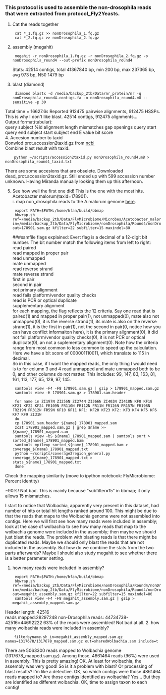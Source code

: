 ### This protocol is used to assemble the non-drosophila reads that were extracted from protocol_Fly2Yeasts.
 
1. Cat the reads together

		cat *_1.fq.gz >> nonDrosophila_1.fq.gz
		cat *_2.fq.gz >> nonDrosophila_2.fq.gz
		
2. assembly (megahit)  

		megahit -r nonDrosophila_1.fq.gz -r nonDrosophila_2.fq.gz -o nonDrosophila_round4 --out-prefix nonDrosophila_round4

	Stats: 42514 contigs, total 41367840 bp, min 200 bp, max 237365 bp, avg 973 bp, N50 1479 bp  

3. blast (diamond) 

		diamond blastx -d /media/backup_2tb/Data/nr_protein/nr -q nonDrosophila_round4.contigs.fa -o nonDrosophila_round4.m8 --sensitive -p 30
Total time = 16627.6s
Reported 912475 pairwise alignments, 912475 HSSPs. This is why I don't like blast. 42514 contigs, 912475 alignments...  
Output format(tabular):   
query 	subject 	%id 	alignment
length
	mismatches 	gap
openings 	query
start query
end subject
start subject
end 	E
value
	bit
score  
4. Accesion number to taxid  
   Donwlod prot.accession2taxid.gz from [ncbi](ftp://ftp.ncbi.nih.gov/pub/taxonomy/accession2taxid/)  
   Combine blast result with taxid.  
   	
   		python ~/scripts/accession2taxid.py nonDrosophila_round4.m8 > nonDrosophila_round4_taxid.txt
There are some accesions that are obselete.
Downloaded dead_prot.accession2taxid.gz. Still ended up with 599 accession number unknown. Having Miranda manually looking them up this afternoon.

5. See how well the first one did!
This is the one with the most hits. Acetobacter malorum(taxid=178901).  
i. map non_drosophila reads to the A.malorum genome [here](https://github.com/voutcn/megahit/wiki/An-example-of-real-assembly). 

		export PATH=$PATH:/home/hfan/build/bbmap
		bbwrap.sh ref=/media/backup_2tb/Data/FlyMicrobiome/Microbes/Acetobacter_malorum.fa.gz in=/media/backup_2tb/Data/FlyMicrobiome/nonDrosophila/Round4/nonDrosophila_#.fq.gz out=178901.sam.gz kfilter=22 subfilter=15 maxindel=80
	###samfile flags explained:
	Evert flag is a decimal of a 12-digit bit number. The bit number match the following items from left to right:  
	read paired  
  read mapped in proper pair  
  read unmapped  
  mate unmapped  
  read reverse strand  
  mate reverse strand  
  first in pair  
  second in pair  
  not primary alignment  
  read fails platform/vendor quality checks  
  read is PCR or optical duplicate  
  supplementary alignment  
  for each mapping, the flag reflects the 12 criteria. Say one read that is paired(1) and mapped in proper pair(1), not unmapped(0), mate also not unmapped(0), it is the reverse strand(1), its mate is also on the reverse strand(1), it is the first in pair(1), not the second in pair(0, notice how you can have conflict informaiton here), it is the primary alignment(0), it did not fail platform/vendor quality checks(0), it is not PCR or optical duplicate(0), an not a suplementary alignment(0). Note how the criteria range from most common to less common to speed up the calculation. Here we have a bit score of 000001110011, which translate to 115 in decimal.  
  So in this case, if I want the mapped reads, the only thing I would need is to for column 3 and 4 read unmapped and mate unmapped both to be 0, and other columns do not matter. This includes: 99, 147, 83, 163, 81, 161, 113, 177, 65, 129, 97, 145.  
		
		samtools view -F4 -F8 178901.sam.gz | gzip > 178901_mapped.sam.gz
		samtools view -H 178901.sam.gz > 178901.sam.header
		
		for name in ZI197N ZI256N ZI274N ZI366N ZI403N ZI418N KF8 KF18 KF21 KF22 KF24 FR109N FR110N FR112N FR11N FR126N FR157N FR198N FR219N FR312N FR59N KF10 KF11 KF1: KF20 KF23 KF2: KF3 KF4 KF5 KF6 KF7 KF9 ZI31N
		do
		cp 178901.sam.header ${name}_178901_mapped.sam
		zcat 178901_mapped.sam.gz | grep $name >> ${name}_178901_mapped.sam
		samtools view -bS ${name}_178901_mapped.sam | samtools sort > sorted_${name}_178901_mapped.bam
		samtools mpileup sorted_${name}_178901_mapped.bam > coverage_${name}_178901_mapped.txt
		python ~/scripts/coverage2region_general.py coverage_${name}_178901_mapped.txt > stats_${name}_178901_mapped.txt
		done

Check the mapping similarity (move to ipython notebook: FlyMicrobiome: Percent identity)

~90%! Not bad. This is mainly because "subfilter=15" in bbmap; it only allows 15 mismatches.

I start to notice that Wolbachia, apparently very present in this dataset, had number of hits or total hit lengths ranked around 100. This might be due to that the reads that maps to the Wolbachia genome were not assembled into contigs. Here we will first see how many reads were included in assembly; look at the case of wolbachia to see how many reads that map to the wolbachia genome were included in the assembly; then maybe we should just blast the reads. The problem with blasting reads is that there might be duplicated reads. Maybe we should only blast the reads that are not included in the assembly. But how do we combine the stats from the two parts afterwards? Maybe I should also study megahit to see whether there is a better parameter setting.

1. how many reads were included in assembly?

		export PATH=$PATH:/home/hfan/build/bbmap
		bbwrap.sh ref=/media/backup_2tb/Data/FlyMicrobiome/nonDrosophila/Round4/nonDrosophila_round4/nonDrosophila_round4.contigs.fa in=/media/backup_2tb/Data/FlyMicrobiome/nonDrosophila/Round4/nonDrosophila_#.fq.gz out=megahit_assembly.sam.gz kfilter=22 subfilter=15 maxindel=80
		samtools view -F4 -F8 megahit_assembly.sam.gz | gzip > megahit_assembly_mapped.sam.gz
Header length: 42516  
reads mapped:28297248
non-Drosophila reads: 44734738-42516=44692222
63% of the reads were assembled! Not bad at all.
2. how many wolbachia reads were included in assembly?
	
		filterbyname.sh in=megahit_assembly_mapped.sam.gz names=1317678/1317678_mapped.sam.gz out=sharedWolbachia.sam include=t
There are 5063300 reads mapped to Wolbachia genome (1317678_mapped.sam.gz). Among those, 4861464 reads (96%) were used in assembly. This is pretty amazing! OK. At least for wolbachia, the assembly was very good! So is it a problem with blast? Or processing of blast results? I'm like a detective. OK, so which contigs were those 4861464 reads mapped to? Are those contigs identified as wolbachia?
Yes... But they are identified as different wolbachia. OK, time to assign taxon to each contig!



